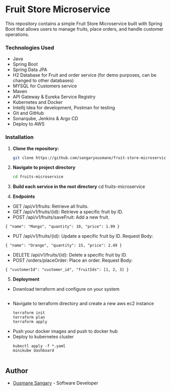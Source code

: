 # Fruit Store Microservice



This repository contains a simple Fruit Store Microservice built with Spring Boot that allows users to manage fruits, place orders, and handle customer operations.

### Technologies Used

- Java
- Spring Boot
- Spring Data JPA
- H2 Database for Fruit and order service (for demo purposes, can be changed to other databases)
- MYSQL for Customers service
- Maven
- API Gateway & Eureka Service Registry
- Kubernetes and Docker 
- Intellij Idea for development, Postman for testing
- Git and GitHub 
- Sonarqube, Jenkins & Argo CD 
- Deploy to AWS

### Installation

1. **Clone the repository:**
   ```bash
   git clone https://github.com/sangaryousmane/fruit-store-microservice.git

2. **Navigate to project directory**
   ```bash
   cd fruits-microservice

3. **Build each service in the root directory**
   cd fruits-microservice
   
4. **Endpoints**
* GET /api/v1/fruits: Retrieve all fruits.
* GET /api/v1/fruits/{id}: Retrieve a specific fruit by ID.
* POST /api/v1/fruits/saveFruit: Add a new fruit.

`{
  "name": "Mango",
  "quantity": 10,
  "price": 1.99
}`

* PUT /api/v1/fruits/{id}: Update a specific fruit by ID.
Request Body:

`{
  "name": "Orange",
  "quantity": 15,
  "price": 2.49
  }`

* DELETE /api/v1/fruits/{id}: Delete a specific fruit by ID.
* POST /orders/placeOrder: Place an order.
Request Body:

`{
  "customerId": "customer_id",
  "fruitIds": [1, 2, 3]
  }`

5. **Deployment**
* Download terraform and configure on your system
  ```https://developer.hashicorp.com/terraform/tutorials/aws-get-started/install-cli

* Navigate to terraform directory and create a new aws ec2 instance 
   ```cd terraform-config 
   terraform init
   terraform plan
   terraform apply
  
* Push your docker images and push to docker hub
* Deploy to kubernetes cluster
    ```cd k8s
    kubectl apply -f *.yaml
    minikube dashboard
  

## Author
- [Ousmane Sangary](https://github.com/sangaryousmane) - Software Developer